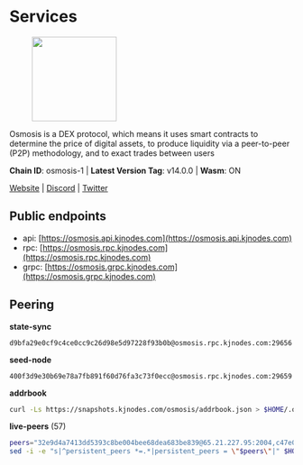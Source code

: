 # Services

<figure><img src="https://raw.githubusercontent.com/kj89/testnet_manuals/main/pingpub/logos/osmosis.png" width="150" alt=""><figcaption></figcaption></figure>

Osmosis is a DEX protocol, which means it uses smart contracts  to determine the price of digital assets, to produce liquidity  via a peer-to-peer (P2P) methodology, and to exact trades between users

**Chain ID**: osmosis-1 | **Latest Version Tag**: v14.0.0 | **Wasm**: ON

[Website](https://osmosis.zone) | [Discord](https://discord.gg/osmosis) | [Twitter](https://twitter.com/osmosiszone)


## Public endpoints

* api: [https://osmosis.api.kjnodes.com](https://osmosis.api.kjnodes.com)
* rpc: [https://osmosis.rpc.kjnodes.com](https://osmosis.rpc.kjnodes.com)
* grpc: [https://osmosis.grpc.kjnodes.com](https://osmosis.grpc.kjnodes.com)

## Peering

**state-sync**

```text
d9bfa29e0cf9c4ce0cc9c26d98e5d97228f93b0b@osmosis.rpc.kjnodes.com:29656
```

**seed-node**

```text
400f3d9e30b69e78a7fb891f60d76fa3c73f0ecc@osmosis.rpc.kjnodes.com:29659
```

**addrbook**
```bash
curl -Ls https://snapshots.kjnodes.com/osmosis/addrbook.json > $HOME/.osmosisd/config/addrbook.json
```

**live-peers** (57)
```bash
peers="32e9d4a7413dd5393c8be004bee68dea683be839@65.21.227.95:2004,c47e03ce1b82b136768581a028033c4e201962f6@65.108.79.45:26656,c5358545d951ae666c695903036c1e93578951eb@135.181.176.113:26656,4e38d3caa1554d7f46a2654fa9997554c13f61f2@95.216.96.61:26656,8500a6a0a7f1a6afc66f5d8956214bfd44ebd30c@65.109.53.142:26856,1c02ae0be21e3b08d9beadf91c26aec4193d2659@135.181.22.238:26656,0419c998d6aac0afdb05808ad9a935670248e209@65.108.204.56:26656,569aac51b04607a18696c63035586816dec85511@157.90.213.235:26656,259ab883ee76f92e82f8f14d463aaaa09d857fb9@144.76.70.108:9010,d589eb77d7dfebec659ce8bce9f903250301c8ba@116.202.216.57:26656,b69e57cd6f796ac5d6efb1a834163365c37cbfa8@78.46.69.29:26656,6e9b0cf3ea78a9a540c75a4cfeb0c6a54b73fee4@65.108.127.166:26656,9b1bfb99d9eb04af32510ed8e3eb83c59448662f@95.214.52.220:26656,d0d4b88110767c503baa8a618cfd7e284482f8dc@37.120.245.11:26656,d4e6a9d74abbf4676c8fd2d58d27fc24b59056b9@143.198.22.206:26656,e153cc49052d67280dfdd6d660f3d98622905850@209.133.193.74:26656,33cf290cc0cfec8c59e6af86f1a5579303d21087@138.68.14.64:26656,6b1dd134b30aeaeb2f21f33bd2cd0370a2275501@138.68.6.165:26656,d9bfa29e0cf9c4ce0cc9c26d98e5d97228f93b0b@65.109.88.38:29656,f4b811759e55f665180545ad5e1b42573f660861@135.181.181.251:26656,407267ac44b20a0a4258d0bbca1c9f657bf88d08@74.118.143.19:26656,42745690b41f6a7515c4a87d88efda2e82b55b76@78.46.94.183:26656,bfb67b2ae345955d6bc0991450120669c683386e@149.56.25.66:26656,43785e5ffd8783393ea8094f77efcee5bdbcdce3@78.141.244.18:26656,20913e92e8b9ea2d80ad34edd9b52e97886cf616@54.37.30.181:26656,47e4075978458bfc382630b2a46aabbbbf7977b2@143.198.234.114:26656,1528ce3b88d859f2f8c4160d9b155ecea5177a2e@142.132.146.105:26656,b8450ac06ab8ccac21b21bbbba8ea3751a479291@3.91.196.177:26656,a6283307952423c1751431c220d11ed36b61ed84@143.110.237.113:26656,0660d18b65340a55514f240dd517282ca286f169@176.9.28.62:26656,be930386104083882c7e491d60584e15c101c1da@178.128.156.131:26656,74e8ba742d8312c250f3237c8c8f3f951c01f9df@95.216.4.104:2003,e3cc05de734a9eb3da832cf0236f319a9a4063ba@95.216.101.39:26656,6945be12a7d357a39b9cfbb0018249b234fc4a15@54.241.143.196:26656,724cef11bbe866269b3d67f7dd5ea539cc4096bf@198.244.164.186:26656,f67dde244467670d0cbd93a71ec1d6fd9c99c528@93.115.29.37:26656,30e9432879d5b0976b88e52120dc12338e40fc33@65.108.108.176:26656,e0fbdbdce6ec8797412751edd00fbaf114c42fad@34.220.226.204:26656,1876eb08c7e93c965a895177f82c8725f89c0f65@54.214.183.228:26656,5e9051d2ae7d9be1656a5348ad0916f255b96c73@135.181.214.17:26656,b15ff06834de16016d8d905162e1365423d21a66@35.172.193.124:26656,94e69330d6f4cfe221cdd2ce49ee141e53e5f200@23.106.120.6:26656,fc590afe489a1b9ca8ff3f2fb396dbc20b1997a4@204.16.244.254:26656,a2024229e2eed1650ba3a3ea9db67fa318dc232e@142.132.199.3:26656,82e224c9640048a6513c589e904c0d903bb99f32@74.118.140.23:26656,42f42a4b3527b927d5002d45abd37f66ecdd4861@51.178.74.75:16656,4d659b7b244a68913bfbdc6c9e7aa1a64391238e@74.118.139.59:26656,8e72d0b37a9dc16ea58c0da705caa6530badd6ce@138.197.68.193:26656,3197daa0ee5245b17a546be032ff0f6814e1d1db@148.251.191.239:26656,e81c3c20833cfb5d652a9c842c9f1c8b1835479d@108.61.190.21:26656,9203fbde463bd66bb451da3de390c7d3515c2bf2@65.108.46.248:26656,9dadae9bb9575d70a2a7ca68b779a34b2ffc59ef@116.202.216.111:26656,797094953d830f8727f3b5175f2b205df16d5867@45.77.212.231:26656,60a2c89e7253502e93517a026f44a2431cc81230@220.85.113.39:26656,34340a9151d4a97a850d2cd64d8778279faf3f96@194.163.181.100:26656,971c324f0889de5fd528402487168d88857a3df6@66.172.36.141:36656,7de231d5c75feb810a9196fa2a3e83e0576c88a9@212.95.53.152:26656"
sed -i -e "s|^persistent_peers *=.*|persistent_peers = \"$peers\"|" $HOME/.osmosisd/config/config.toml
```
